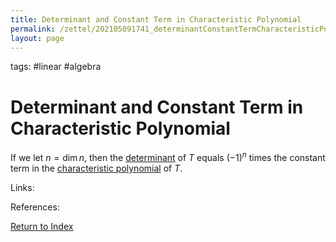 ```yaml
---
title: Determinant and Constant Term in Characteristic Polynomial
permalink: /zettel/202105091741_determinantConstantTermCharacteristicPolynomial
layout: page
---
```

tags: #linear #algebra

# Determinant and Constant Term in Characteristic Polynomial

If we let $n = \textrm{dim} \, n$, then the [determinant](202105091734_determinantOperatorDefinition) of $T$
equals $(-1)^n$ times the constant term in the [characteristic polynomial](202104241811_characteristicPolynomialDefinition)
of $T$.

Links: 

References: 

[Return to Index](index)